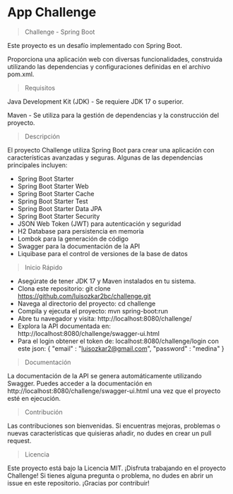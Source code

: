 # App Challenge

>Challenge - Spring Boot

Este proyecto es un desafío implementado con Spring Boot. 

Proporciona una aplicación web con diversas funcionalidades, construida utilizando las dependencias y configuraciones definidas en el archivo pom.xml.

>Requisitos

Java Development Kit (JDK) - Se requiere JDK 17 o superior.

Maven - Se utiliza para la gestión de dependencias y la construcción del proyecto.

>Descripción

El proyecto Challenge utiliza Spring Boot para crear una aplicación con características avanzadas y seguras. Algunas de las dependencias principales incluyen:

* Spring Boot Starter
* Spring Boot Starter Web
* Spring Boot Starter Cache
* Spring Boot Starter Test
* Spring Boot Starter Data JPA
* Spring Boot Starter Security
* JSON Web Token (JWT) para autenticación y seguridad
* H2 Database para persistencia en memoria
* Lombok para la generación de código
* Swagger para la documentación de la API
* Liquibase para el control de versiones de la base de datos

> Inicio Rápido
 
- Asegúrate de tener JDK 17 y Maven instalados en tu sistema.
- Clona este repositorio: git clone https://github.com/luisozkar2bc/challenge.git
- Navega al directorio del proyecto: cd challenge
- Compila y ejecuta el proyecto: mvn spring-boot:run
- Abre tu navegador y visita: http://localhost:8080/challenge/
- Explora la API documentada en: http://localhost:8080/challenge/swagger-ui.html
- Para el login obtener el token de: localhost:8080/challenge/login 
 con este json: { "email" : "luisozkar2@gmail.com", "password" : "medina" }

> Documentación

La documentación de la API se genera automáticamente utilizando Swagger. 
Puedes acceder a la documentación en http://localhost:8080/challenge/swagger-ui.html una vez que el proyecto esté en ejecución.

> Contribución

Las contribuciones son bienvenidas. Si encuentras mejoras, problemas o nuevas características que quisieras añadir, no dudes en crear un pull request.

>Licencia

Este proyecto está bajo la Licencia MIT.
¡Disfruta trabajando en el proyecto Challenge! Si tienes alguna pregunta o problema, no dudes en abrir un issue en este repositorio. ¡Gracias por contribuir!
